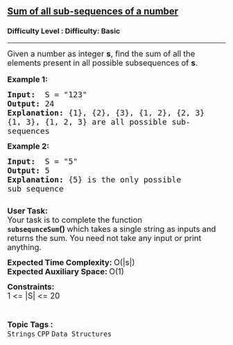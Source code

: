 <h2><a href="https://www.geeksforgeeks.org/problems/sum-of-all-sub-sequences-of-a-number3437/1?page=3&difficulty=Basic&status=unsolved,attempted&sortBy=accuracy">Sum of all sub-sequences of a number</a></h2><h3>Difficulty Level : Difficulty: Basic</h3><hr><div class="problems_problem_content__Xm_eO"><p><span style="font-size:18px">Given a number as integer <strong>s</strong>, find the sum of all the elements present in all possible subsequences of <strong>s</strong>. </span><br>
<br>
<strong><span style="font-size:18px">Example 1:</span></strong></p>

<pre><span style="font-size:18px"><strong>Input:</strong>  S = "123" </span><span style="font-size:18px">
<strong>Output:</strong> 24
<strong>Explanation:</strong> {1}, {2}, {3}, {1, 2}, {2, 3}
{1, 3}, {1, 2, 3} are all possible sub-
sequences</span>
</pre>

<p><strong><span style="font-size:18px">Example 2:</span></strong></p>

<pre><span style="font-size:18px"><strong>Input:</strong>  S = "5"
<strong>Output:</strong> 5
<strong>Explanation:</strong> {5} is the only possible 
sub sequence</span>

</pre>

<p><span style="font-size:18px"><strong>User Task:</strong><br>
Your task is to complete the function <strong><code>subsequnceSum</code>()&nbsp;</strong>which takes a single string as inputs and returns the sum. You need not take any input or print anything.</span></p>

<p><span style="font-size:18px"><strong>Expected Time Complexity:&nbsp;</strong>O(|s|)<br>
<strong>Expected Auxiliary Space:&nbsp;</strong>O(1)</span></p>

<p><span style="font-size:18px"><strong>Constraints:</strong><br>
1 &lt;= |S| &lt;= 20</span></p>
</div><br><p><span style=font-size:18px><strong>Topic Tags : </strong><br><code>Strings</code>&nbsp;<code>CPP</code>&nbsp;<code>Data Structures</code>&nbsp;